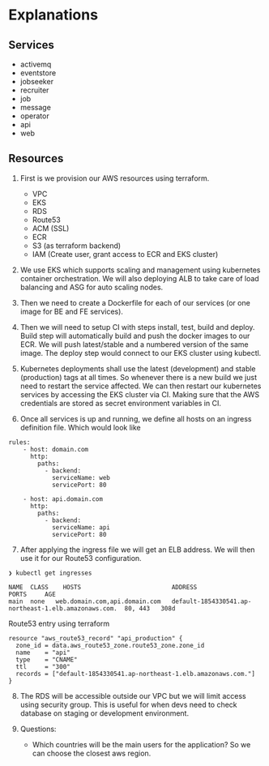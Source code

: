 # Explanations

## Services
- activemq    
- eventstore  
- jobseeker   
- recruiter   
- job
- message
- operator
- api
- web

## Resources 
1. First is we provision our AWS resources using terraform. 
    - VPC
    - EKS
    - RDS
    - Route53
    - ACM (SSL)
    - ECR
    - S3 (as terraform backend)
    - IAM (Create user, grant access to ECR and EKS cluster)

2. We use EKS which supports scaling and management using kubernetes container orchestration. We will also deploying ALB to take care of load balancing and ASG for auto scaling nodes.

3. Then we need to create a Dockerfile for each of our services (or one image for BE and FE services).

4. Then we will need to setup CI with steps install, test, build and deploy. Build step will automatically build and push the docker images to our ECR. We will push latest/stable and a numbered version of the same image. The deploy step would connect to our EKS cluster using kubectl.

5. Kubernetes deployments shall use the latest (development) and stable (production) tags at all times. So whenever there is a new build we just need to restart the service affected. We can then restart our kubernetes services by accessing the EKS cluster via CI. Making sure that the AWS credentials are stored as secret environment variables in CI.

6. Once all services is up and running, we define all hosts on an ingress definition file. Which would look like

```
rules:
    - host: domain.com
      http:
        paths:
          - backend:
            serviceName: web
            servicePort: 80

    - host: api.domain.com
      http:
        paths:
          - backend:
            serviceName: api
            servicePort: 80
```

7. After applying the ingress file we will get an ELB address. We will then use it for our Route53 configuration. 

```
❯ kubectl get ingresses

NAME  CLASS    HOSTS                         ADDRESS                                               PORTS     AGE                                                         
main  none   web.domain.com,api.domain.com   default-1854330541.ap-northeast-1.elb.amazonaws.com.  80, 443   308d

```

Route53 entry using terraform
```
resource "aws_route53_record" "api_production" {
  zone_id = data.aws_route53_zone.route53_zone.zone_id
  name    = "api"
  type    = "CNAME"
  ttl     = "300"
  records = ["default-1854330541.ap-northeast-1.elb.amazonaws.com."]
}

```

8. The RDS will be accessible outside our VPC but we will limit access using security group. This is useful for when devs need to check database on staging or development environment.


9. Questions: 

    - Which countries will be the main users for the application? So we can choose the closest aws region.